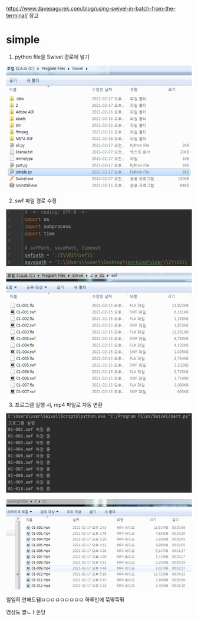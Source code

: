 https://www.davepagurek.com/blog/using-swivel-in-batch-from-the-terminal/ 참고



# simple
1. python file을 Swivel 경로에 넣기

![2](./img/2.png)

2. swf 파일 경로 수정

![2-1](./img/2-1.JPG)

![3](./img/3.png)

3. 프로그램 실행 시, mp4 파일로 자동 변환

![4](./img/4.JPG)

![4-1](./img/4-1.JPG)



일일히 안해도됌ㅁㅁㅁㅁㅁㅁㅁㅁㅁ 하루만에 뚞딲뚞딲

영상도 짤ㄴㅏ온당
